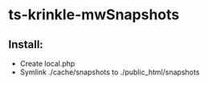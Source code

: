 ts-krinkle-mwSnapshots
======================

## Install:
* Create local.php
* Symlink ./cache/snapshots to ./public_html/snapshots
